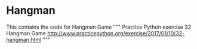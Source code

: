 # Hangman
This contains the code for Hangman Game
"""
Practice Python exercise 32
Hangman Game
http://www.practicepython.org/exercise/2017/01/10/32-hangman.html
"""
